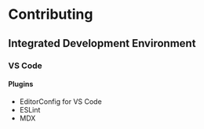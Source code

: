 # Contributing

## Integrated Development Environment

### VS Code

#### Plugins

- EditorConfig for VS Code
- ESLint
- MDX
